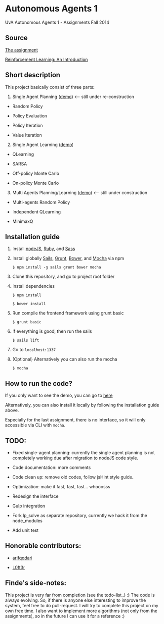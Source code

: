 # Autonomous Agents 1

UvA Autonomous Agents 1 - Assignments Fall 2014

## Source

[The assignment](http://blackboard.uva.nl/bbcswebdav/pid-5199313-dt-content-rid-6850244_1/courses/2318N001.52041AUA6Y.S1.1.2014/aa_assignments.pdf)

[Reinforcement Learning: An Introduction](http://webdocs.cs.ualberta.ca/~sutton/book/ebook/the-book.html)

## Short description

This project basically consist of three parts:

1. Single Agent Planning ([demo](http://aa1.findexumara.com/#/single-agent-planning)) <-- still under re-construction

  * Random Policy
  
  * Policy Evaluation
  
  * Policy Iteration
  
  * Value Iteration
  
2. Single Agent Learning ([demo](http://aa1.findexumara.com/#/single-agent-learning))

  * QLearning
  
  * SARSA
  
  * Off-policy Monte Carlo
  
  * On-policy Monte Carlo
  
3. Multi Agents Planning/Learning ([demo](http://aa1.findexumara.com/#/multi-agent-system)) <-- still under construction

  * Multi-agents Random Policy
  
  * Independent QLearning
  
  * MinimaxQ
 
## Installation guide

1. Install [nodeJS](http://nodejs.org/), [Ruby](https://www.ruby-lang.org/en/), and [Sass](https://www.ruby-lang.org/en/)

2. Install globally [Sails](http://sailsjs.org/#/), [Grunt](http://gruntjs.com/), [Bower](http://bower.io/), and [Mocha](http://mochajs.org/) via npm
    
    `$ npm install -g sails grunt bower mocha`

3. Clone this repository, and go to project root folder

4. Install dependencies
    
    `$ npm install`
    
    `$ bower install`
    
5. Run compile the frontend framework using grunt basic
    
    `$ grunt basic`
    
6. If everything is good, then run the sails
    
    `$ sails lift`
    
7. Go to `localhost:1337`    
    
7. (Optional) Alternatively you can also run the mocha
    
    `$ mocha`
    
## How to run the code?
If you only want to see the demo, you can go to [here](http://aa1.findexumara.com)

Alternatively, you can also install it locally by following the installation guide above. 

Especially for the last assignment, there is no interface, so it will only accessible via CLI with `mocha`.
  
## TODO:

* Fixed single-agent planning: currently the single agent planning is not completely working due after migration to nodeJS code style.

* Code documentation: more comments

* Code clean up: remove old codes, follow jsHint style guide.

* Optimization: make it fast, fast, fast... whooosss

* Redesign the interface

* Gulp integration
 
* Fork lp_solve as separate repository, currently we hack it from the node_modules

* Add unit test

## Honorable contributors:

* [arifqodari](https://github.com/arifqodari)

* [L0ft3r](https://github.com/l0ft3r)

## Finde's side-notes:
This project is very far from completion (see the todo-list..) :)
The code is always evolving.
So, if there is anyone else interesting to improve the system, feel free to do pull-request.
I will try to complete this project on my own free time.
I also want to implement more algorithms (not only from the assignments), so in the future I can use it for a reference :)
